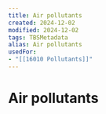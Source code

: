```yaml
---
title: Air pollutants
created: 2024-12-02
modified: 2024-12-02
tags: TBSMetadata
alias: Air pollutants
usedFor:
- "[[16010 Pollutants]]"
---
```

# Air pollutants

